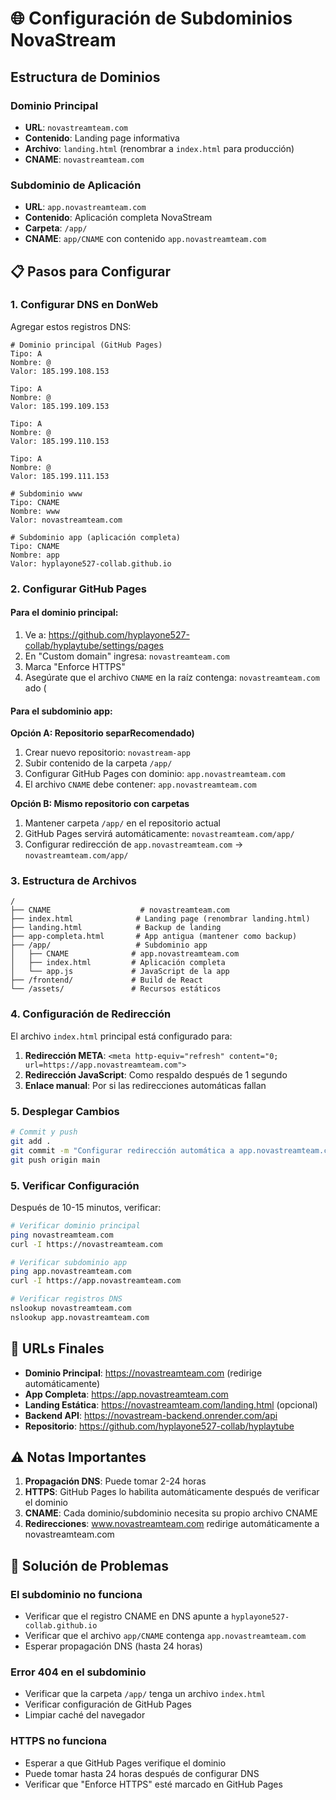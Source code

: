 # 🌐 Configuración de Subdominios NovaStream

## Estructura de Dominios

### Dominio Principal
- **URL**: `novastreamteam.com`
- **Contenido**: Landing page informativa
- **Archivo**: `landing.html` (renombrar a `index.html` para producción)
- **CNAME**: `novastreamteam.com`

### Subdominio de Aplicación
- **URL**: `app.novastreamteam.com`
- **Contenido**: Aplicación completa NovaStream
- **Carpeta**: `/app/`
- **CNAME**: `app/CNAME` con contenido `app.novastreamteam.com`

## 📋 Pasos para Configurar

### 1. Configurar DNS en DonWeb

Agregar estos registros DNS:

```
# Dominio principal (GitHub Pages)
Tipo: A
Nombre: @
Valor: 185.199.108.153

Tipo: A
Nombre: @
Valor: 185.199.109.153

Tipo: A
Nombre: @
Valor: 185.199.110.153

Tipo: A
Nombre: @
Valor: 185.199.111.153

# Subdominio www
Tipo: CNAME
Nombre: www
Valor: novastreamteam.com

# Subdominio app (aplicación completa)
Tipo: CNAME
Nombre: app
Valor: hyplayone527-collab.github.io
```

### 2. Configurar GitHub Pages

#### Para el dominio principal:
1. Ve a: https://github.com/hyplayone527-collab/hyplaytube/settings/pages
2. En "Custom domain" ingresa: `novastreamteam.com`
3. Marca "Enforce HTTPS"
4. Asegúrate que el archivo `CNAME` en la raíz contenga: `novastreamteam.com`
ado (
#### Para el subdominio app:
**Opción A: Repositorio separRecomendado)**
1. Crear nuevo repositorio: `novastream-app`
2. Subir contenido de la carpeta `/app/`
3. Configurar GitHub Pages con dominio: `app.novastreamteam.com`
4. El archivo `CNAME` debe contener: `app.novastreamteam.com`

**Opción B: Mismo repositorio con carpetas**
1. Mantener carpeta `/app/` en el repositorio actual
2. GitHub Pages servirá automáticamente: `novastreamteam.com/app/`
3. Configurar redirección de `app.novastreamteam.com` → `novastreamteam.com/app/`

### 3. Estructura de Archivos

```
/
├── CNAME                    # novastreamteam.com
├── index.html              # Landing page (renombrar landing.html)
├── landing.html            # Backup de landing
├── app-completa.html       # App antigua (mantener como backup)
├── /app/                   # Subdominio app
│   ├── CNAME              # app.novastreamteam.com
│   ├── index.html         # Aplicación completa
│   └── app.js             # JavaScript de la app
├── /frontend/             # Build de React
└── /assets/               # Recursos estáticos
```

### 4. Configuración de Redirección

El archivo `index.html` principal está configurado para:
1. **Redirección META**: `<meta http-equiv="refresh" content="0; url=https://app.novastreamteam.com">`
2. **Redirección JavaScript**: Como respaldo después de 1 segundo
3. **Enlace manual**: Por si las redirecciones automáticas fallan

### 5. Desplegar Cambios

```bash
# Commit y push
git add .
git commit -m "Configurar redirección automática a app.novastreamteam.com"
git push origin main
```

### 5. Verificar Configuración

Después de 10-15 minutos, verificar:

```bash
# Verificar dominio principal
ping novastreamteam.com
curl -I https://novastreamteam.com

# Verificar subdominio app
ping app.novastreamteam.com
curl -I https://app.novastreamteam.com

# Verificar registros DNS
nslookup novastreamteam.com
nslookup app.novastreamteam.com
```

## 🔗 URLs Finales

- **Dominio Principal**: https://novastreamteam.com (redirige automáticamente)
- **App Completa**: https://app.novastreamteam.com
- **Landing Estática**: https://novastreamteam.com/landing.html (opcional)
- **Backend API**: https://novastream-backend.onrender.com/api
- **Repositorio**: https://github.com/hyplayone527-collab/hyplaytube

## ⚠️ Notas Importantes

1. **Propagación DNS**: Puede tomar 2-24 horas
2. **HTTPS**: GitHub Pages lo habilita automáticamente después de verificar el dominio
3. **CNAME**: Cada dominio/subdominio necesita su propio archivo CNAME
4. **Redirecciones**: www.novastreamteam.com redirige automáticamente a novastreamteam.com

## 🐛 Solución de Problemas

### El subdominio no funciona
- Verificar que el registro CNAME en DNS apunte a `hyplayone527-collab.github.io`
- Verificar que el archivo `app/CNAME` contenga `app.novastreamteam.com`
- Esperar propagación DNS (hasta 24 horas)

### Error 404 en el subdominio
- Verificar que la carpeta `/app/` tenga un archivo `index.html`
- Verificar configuración de GitHub Pages
- Limpiar caché del navegador

### HTTPS no funciona
- Esperar a que GitHub Pages verifique el dominio
- Puede tomar hasta 24 horas después de configurar DNS
- Verificar que "Enforce HTTPS" esté marcado en GitHub Pages
